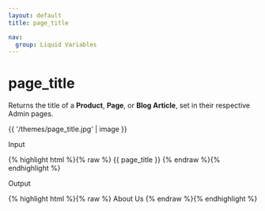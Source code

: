 ```yaml
---
layout: default
title: page_title

nav:
  group: Liquid Variables
---
```


# page_title 

Returns the title of a **Product**, **Page**, or **Blog Article**, set in their respective Admin pages.

{{ '/themes/page_title.jpg' | image }}


<p class="input">Input</p>
<div>
{% highlight html %}{% raw %}
{{ page_title }}
{% endraw %}{% endhighlight %}
</div>

<p class="output">Output</p>
<div>
{% highlight html %}{% raw %}
About Us
{% endraw %}{% endhighlight %}
</div>











